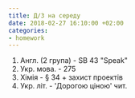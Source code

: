```yaml
---
title: Д/З на середу
date: 2018-02-27 16:10:00 +02:00
categories:
- homework
---
```


1. Англ. (2 група) - SB 43 "Speak"
2. Укр. мова. - 275
3. Хімія - &sect; 34 + захист проектів
4. Укр. літ. - 'Дорогою ціною' чит.